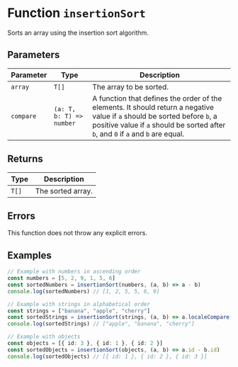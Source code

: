 # Function `insertionSort`

Sorts an array using the insertion sort algorithm.

## Parameters

| Parameter | Type                     | Description                                                                                                                                                                                                    |
| --------- | ------------------------ | -------------------------------------------------------------------------------------------------------------------------------------------------------------------------------------------------------------- |
| `array`   | `T[]`                    | The array to be sorted.                                                                                                                                                                                        |
| `compare` | `(a: T, b: T) => number` | A function that defines the order of the elements. It should return a negative value if `a` should be sorted before `b`, a positive value if `a` should be sorted after `b`, and `0` if `a` and `b` are equal. |

## Returns

| Type  | Description       |
| ----- | ----------------- |
| `T[]` | The sorted array. |

## Errors

This function does not throw any explicit errors.

## Examples

```typescript
// Example with numbers in ascending order
const numbers = [5, 2, 9, 1, 5, 6]
const sortedNumbers = insertionSort(numbers, (a, b) => a - b)
console.log(sortedNumbers) // [1, 2, 5, 5, 6, 9]

// Example with strings in alphabetical order
const strings = ["banana", "apple", "cherry"]
const sortedStrings = insertionSort(strings, (a, b) => a.localeCompare(b))
console.log(sortedStrings) // ["apple", "banana", "cherry"]

// Example with objects
const objects = [{ id: 3 }, { id: 1 }, { id: 2 }]
const sortedObjects = insertionSort(objects, (a, b) => a.id - b.id)
console.log(sortedObjects) // [{ id: 1 }, { id: 2 }, { id: 3 }]
```
